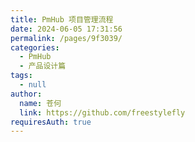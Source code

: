 ```yaml
---
title: PmHub 项目管理流程
date: 2024-06-05 17:31:56
permalink: /pages/9f3039/
categories: 
  - PmHub
  - 产品设计篇
tags: 
  - null
author: 
  name: 苍何
  link: https://github.com/freestylefly
requiresAuth: true
---
```

